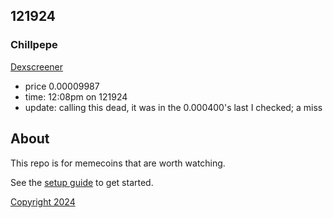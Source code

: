 ## 121924

### Chillpepe

[Dexscreener](https://dexscreener.com/solana/8mtb8tpndjuvxfrpbee1sm28kmacvjtsv8fvmtxacgnx)

- price 0.00009987
- time: 12:08pm on 121924
- update: calling this dead, it was in the 0.000400's last I checked; a miss  

## About

This repo is for memecoins that are worth watching.

See the [setup guide](setup.md) to get started.

[Copyright 2024](https://github.com/julianeon/cooking)
